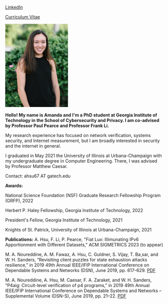 [LinkedIn](https://www.linkedin.com/in/amanda-hsu-7116b7155/)

<!-- [GitHub](https://github.com/achsu3) -->

[Curriculum Vitae](https://achsu3.github.io/cv_2022.pdf)

![](me.jpg)

**Hello! My name is Amanda and I'm a PhD student at Georgia Institute of Technology in the School of Cybersecurity and Privacy. I am co-advised by Professor Paul Pearce and Professor Frank Li.**

My research experience has focused on network verification, systems security, and Internet measurement, but I am broadly interested in security and the internet in general.

I graduated in May 2021 the University of Illinois at Urbana-Champaign with my undergraduate degree in Computer Engineering. There, I was advised by Professor Matthew Caesar.

Contact: ahsu67 AT gatech.edu

**Awards:**

National Science Foundation (NSF) Graduate Research Fellowship Program (GRFP), 2022

Herbert P. Haley Fellowship, Georgia Institute of Technology, 2022

President's Fellow, Georgia Institute of Technology, 2021

Knights of St. Patrick, University of Illinois at Urbana-Champaign, 2021



**Publications:**
A. Hsu, F. Li, P. Pearce, "Fiat Lux: Illimunating IPv6 Apportionment with Different Datasets," ACM SIGMETRICS 2023 (to appear)

M. A. Noureddine, A. M. Fawaz, A. Hsu, C. Guldner, S. Vijay, T. Ba¸sar, and W. H. Sanders, “Revisiting client puzzles for state exhaustion attacks resilience,” in 2019 49th Annual IEEE/IFIP International Conference on Dependable Systems and Networks (DSN), June 2019, pp. 617–629. [PDF](https://achsu3.github.io/client-puzzles-dsn19.pdf)

M. A. Noureddine, A. Hsu, M. Caesar, F. A. Zaraket, and W. H. Sanders, “P4aig: Circuit-level verification of p4 programs,” in 2019 49th Annual IEEE/IFIP International Conference on Dependable Systems and Networks – Supplemental Volume (DSN-S), June 2019, pp. 21–22. [PDF](https://achsu3.github.io/aig-dsn19.pdf)



<!-- You can use the [editor on GitHub](https://github.com/achsu3/achsu3.github.io/edit/master/index.md) to maintain and preview the content for your website in Markdown files.

Whenever you commit to this repository, GitHub Pages will run [Jekyll](https://jekyllrb.com/) to rebuild the pages in your site, from the content in your Markdown files.

### Markdown

Markdown is a lightweight and easy-to-use syntax for styling your writing. It includes conventions for

```markdown
Syntax highlighted code block

# Header 1
## Header 2
### Header 3

- Bulleted
- List

1. Numbered
2. List

**Bold** and _Italic_ and `Code` text

[Link](url) and ![Image](src)
```

For more details see [GitHub Flavored Markdown](https://guides.github.com/features/mastering-markdown/).

### Jekyll Themes

Your Pages site will use the layout and styles from the Jekyll theme you have selected in your [repository settings](https://github.com/achsu3/achsu3.github.io/settings). The name of this theme is saved in the Jekyll `_config.yml` configuration file.

### Support or Contact

Having trouble with Pages? Check out our [documentation](https://help.github.com/categories/github-pages-basics/) or [contact support](https://github.com/contact) and we’ll help you sort it out. -->
